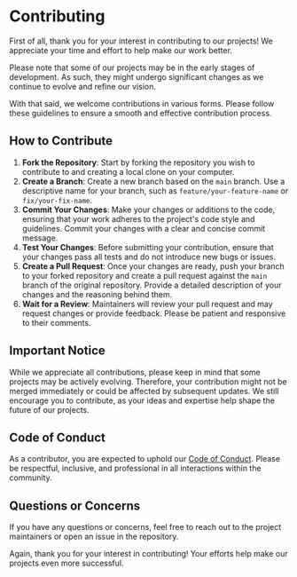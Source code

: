 # Contributing

First of all, thank you for your interest in contributing to our projects! We appreciate your time and effort to help make our work better.

Please note that some of our projects may be in the early stages of development. As such, they might undergo significant changes as we continue to evolve and refine our vision.

With that said, we welcome contributions in various forms. Please follow these guidelines to ensure a smooth and effective contribution process.

## How to Contribute

1. **Fork the Repository**: Start by forking the repository you wish to contribute to and creating a local clone on your computer.
2. **Create a Branch**: Create a new branch based on the `main` branch. Use a descriptive name for your branch, such as `feature/your-feature-name` or `fix/your-fix-name`.
3. **Commit Your Changes**: Make your changes or additions to the code, ensuring that your work adheres to the project's code style and guidelines. Commit your changes with a clear and concise commit message.
4. **Test Your Changes**: Before submitting your contribution, ensure that your changes pass all tests and do not introduce new bugs or issues.
5. **Create a Pull Request**: Once your changes are ready, push your branch to your forked repository and create a pull request against the `main` branch of the original repository. Provide a detailed description of your changes and the reasoning behind them.
6. **Wait for a Review**: Maintainers will review your pull request and may request changes or provide feedback. Please be patient and responsive to their comments.

## Important Notice

While we appreciate all contributions, please keep in mind that some projects may be actively evolving. Therefore, your contribution might not be merged immediately or could be affected by subsequent updates. We still encourage you to contribute, as your ideas and expertise help shape the future of our projects.

## Code of Conduct

As a contributor, you are expected to uphold our [Code of Conduct](./CODE_OF_CONDUCT.md). Please be respectful, inclusive, and professional in all interactions within the community.

## Questions or Concerns

If you have any questions or concerns, feel free to reach out to the project maintainers or open an issue in the repository.

Again, thank you for your interest in contributing! Your efforts help make our projects even more successful.
